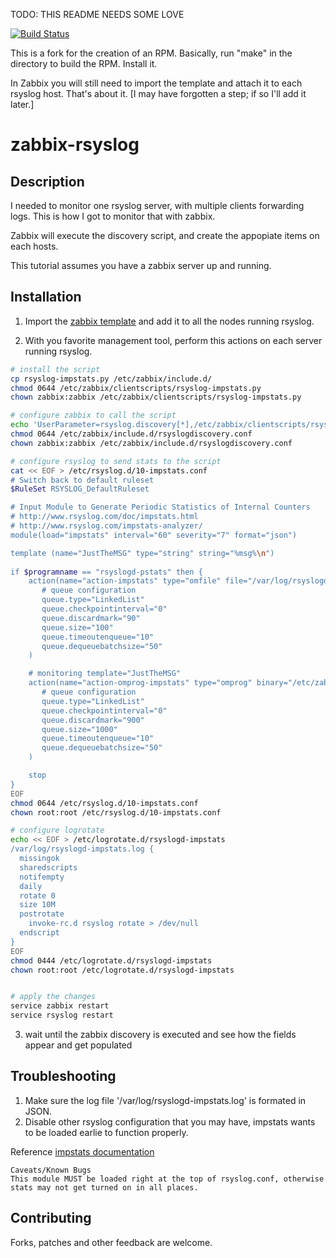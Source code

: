 
TODO: THIS README NEEDS SOME LOVE

[![Build Status](https://travis-ci.org/facastagnini/zabbix-rsyslog.svg)](https://travis-ci.org/facastagnini/zabbix-rsyslog)

This is a fork for the creation of an RPM. Basically, run "make" in the directory to build the RPM.
Install it.

In Zabbix you will still need to import the template and attach it to each rsyslog host. That's about it.
[I may have forgotten a step; if so I'll add it later.]

zabbix-rsyslog
==============




Description
-----------

I needed to monitor one rsyslog server, with multiple clients forwarding logs.
This is how I got to monitor that with zabbix.

Zabbix will execute the discovery script, and create the appopiate items on each hosts. 

This tutorial assumes you have a zabbix server up and running.


Installation
------------

1) Import the [zabbix template](zbx_rsyslog_stats_template.xml) and add it to all the nodes running rsyslog.

2) With you favorite management tool, perform this actions on each server running rsyslog.

```bash
# install the script
cp rsyslog-impstats.py /etc/zabbix/include.d/
chmod 0644 /etc/zabbix/clientscripts/rsyslog-impstats.py
chown zabbix:zabbix /etc/zabbix/clientscripts/rsyslog-impstats.py

# configure zabbix to call the script
echo 'UserParameter=rsyslog.discovery[*],/etc/zabbix/clientscripts/rsyslog-impstats.py --discover $1' > /etc/zabbix/include.d/rsyslogdiscovery.conf
chmod 0644 /etc/zabbix/include.d/rsyslogdiscovery.conf
chown zabbix:zabbix /etc/zabbix/include.d/rsyslogdiscovery.conf

# configure rsyslog to send stats to the script
cat << EOF > /etc/rsyslog.d/10-impstats.conf
# Switch back to default ruleset
$RuleSet RSYSLOG_DefaultRuleset

# Input Module to Generate Periodic Statistics of Internal Counters
# http://www.rsyslog.com/doc/impstats.html
# http://www.rsyslog.com/impstats-analyzer/
module(load="impstats" interval="60" severity="7" format="json")

template (name="JustTheMSG" type="string" string="%msg%\n")
	
if $programname == "rsyslogd-pstats" then {
    action(name="action-impstats" type="omfile" file="/var/log/rsyslogd-impstats.log"
       # queue configuration
       queue.type="LinkedList"
       queue.checkpointinterval="0"
       queue.discardmark="90"
       queue.size="100"
       queue.timeoutenqueue="10"
       queue.dequeuebatchsize="50"
    )

    # monitoring template="JustTheMSG"
    action(name="action-omprog-impstats" type="omprog" binary="/etc/zabbix/clientscripts/rsyslog-impstats.py" template="JustTheMSG"
       # queue configuration
       queue.type="LinkedList"
       queue.checkpointinterval="0"
       queue.discardmark="900"
       queue.size="1000"
       queue.timeoutenqueue="10"
       queue.dequeuebatchsize="50"
    )

    stop
}
EOF
chmod 0644 /etc/rsyslog.d/10-impstats.conf
chown root:root /etc/rsyslog.d/10-impstats.conf

# configure logrotate
echo << EOF > /etc/logrotate.d/rsyslogd-impstats
/var/log/rsyslogd-impstats.log {
  missingok
  sharedscripts
  notifempty
  daily
  rotate 0
  size 10M
  postrotate
    invoke-rc.d rsyslog rotate > /dev/null
  endscript
}
EOF
chmod 0444 /etc/logrotate.d/rsyslogd-impstats
chown root:root /etc/logrotate.d/rsyslogd-impstats


# apply the changes
service zabbix restart
service rsyslog restart
```

3) wait until the zabbix discovery is executed and see how the fields appear and get populated


Troubleshooting
---------------

1) Make sure the log file '/var/log/rsyslogd-impstats.log' is formated in JSON.
2) Disable other rsyslog configuration that you may have, impstats wants to be loaded earlie to function properly.

Reference [impstats documentation](http://www.rsyslog.com/doc/v8-stable/configuration/modules/impstats.html)
```
Caveats/Known Bugs
This module MUST be loaded right at the top of rsyslog.conf, otherwise stats may not get turned on in all places.
```


Contributing
------------

Forks, patches and other feedback are welcome.

